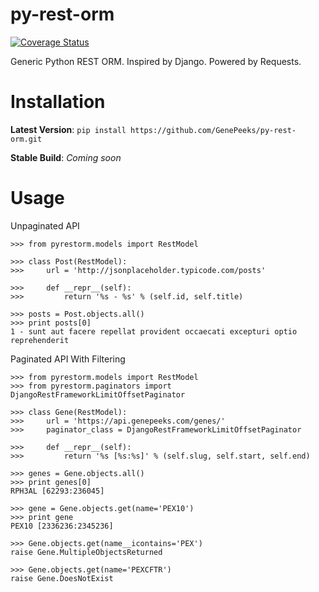 # py-rest-orm
[![Coverage Status](https://coveralls.io/repos/github/GenePeeks/py-rest-orm/badge.svg?branch=master)](https://coveralls.io/github/GenePeeks/py-rest-orm?branch=master)

Generic Python REST ORM. Inspired by Django. Powered by Requests.

# Installation

**Latest Version**:
```pip install https://github.com/GenePeeks/py-rest-orm.git```

**Stable Build**:
*Coming soon*

# Usage

Unpaginated API
```
>>> from pyrestorm.models import RestModel

>>> class Post(RestModel):
>>>     url = 'http://jsonplaceholder.typicode.com/posts'

>>>     def __repr__(self):
>>>         return '%s - %s' % (self.id, self.title)

>>> posts = Post.objects.all()
>>> print posts[0]
1 - sunt aut facere repellat provident occaecati excepturi optio reprehenderit
```

Paginated API With Filtering
```
>>> from pyrestorm.models import RestModel
>>> from pyrestorm.paginators import DjangoRestFrameworkLimitOffsetPaginator

>>> class Gene(RestModel):
>>>     url = 'https://api.genepeeks.com/genes/'
>>>     paginator_class = DjangoRestFrameworkLimitOffsetPaginator

>>>     def __repr__(self):
>>>         return '%s [%s:%s]' % (self.slug, self.start, self.end)

>>> genes = Gene.objects.all()
>>> print genes[0]
RPH3AL [62293:236045]

>>> gene = Gene.objects.get(name='PEX10')
>>> print gene
PEX10 [2336236:2345236]

>>> Gene.objects.get(name__icontains='PEX')
raise Gene.MultipleObjectsReturned

>>> Gene.objects.get(name='PEXCFTR')
raise Gene.DoesNotExist
```